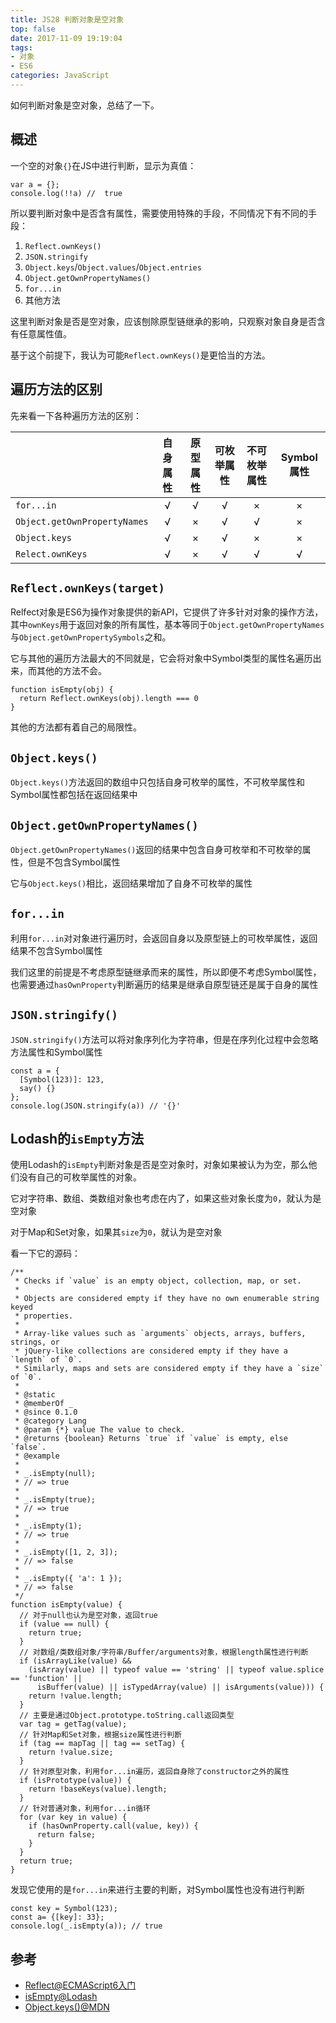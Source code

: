 ```yaml
---
title: JS28 判断对象是空对象
top: false
date: 2017-11-09 19:19:04
tags:
- 对象
- ES6
categories: JavaScript
---
```


如何判断对象是空对象，总结了一下。

<!-- more -->

## 概述

一个空的对象`{}`在JS中进行判断，显示为真值：

```JS
var a = {};
console.log(!!a) //  true
```
所以要判断对象中是否含有属性，需要使用特殊的手段，不同情况下有不同的手段：

1. `Reflect.ownKeys()`
2. `JSON.stringify`
3. `Object.keys`/`Object.values`/`Object.entries`
4. `Object.getOwnPropertyNames()`
5. `for...in`
6. 其他方法

这里判断对象是否是空对象，应该刨除原型链继承的影响，只观察对象自身是否含有任意属性值。

基于这个前提下，我认为可能`Reflect.ownKeys()`是更恰当的方法。

## 遍历方法的区别

先来看一下各种遍历方法的区别：

|                            |   自身属性 | 原型属性   |  可枚举属性  |  不可枚举属性  | Symbol属性
|           ---              |    :---:   |    :---:   |     :---:    |      :---:     |    :---:   
|`for...in`                  |      √     |      √     |       √      |        ×       |      ×   
|`Object.getOwnPropertyNames`|      √     |      ×     |       √      |        √       |      ×   
|`Object.keys`               |      √     |      ×     |       √      |        ×       |      ×   
|`Relect.ownKeys`             |      √     |      ×     |       √      |        √       |      √   

## `Reflect.ownKeys(target)`

Relfect对象是ES6为操作对象提供的新API，它提供了许多针对对象的操作方法，其中`ownKeys`用于返回对象的所有属性，基本等同于`Object.getOwnPropertyNames`与`Object.getOwnPropertySymbols`之和。

它与其他的遍历方法最大的不同就是，它会将对象中Symbol类型的属性名遍历出来，而其他的方法不会。

```JS
function isEmpty(obj) {
  return Reflect.ownKeys(obj).length === 0
}
```
其他的方法都有着自己的局限性。

## `Object.keys()`

`Object.keys()`方法返回的数组中只包括自身可枚举的属性，不可枚举属性和Symbol属性都包括在返回结果中

## `Object.getOwnPropertyNames()`

`Object.getOwnPropertyNames()`返回的结果中包含自身可枚举和不可枚举的属性，但是不包含Symbol属性

它与`Object.keys()`相比，返回结果增加了自身不可枚举的属性


## `for...in`

利用`for...in`对对象进行遍历时，会返回自身以及原型链上的可枚举属性，返回结果不包含Symbol属性

我们这里的前提是不考虑原型链继承而来的属性，所以即便不考虑Symbol属性，也需要通过`hasOwnProperty`判断遍历的结果是继承自原型链还是属于自身的属性


## `JSON.stringify()`

`JSON.stringify()`方法可以将对象序列化为字符串，但是在序列化过程中会忽略方法属性和Symbol属性

```JS
const a = {
  [Symbol(123)]: 123,
  say() {}
};
console.log(JSON.stringify(a)) // '{}'
```

## Lodash的`isEmpty`方法

使用Lodash的`isEmpty`判断对象是否是空对象时，对象如果被认为为空，那么他们没有自己的可枚举属性的对象。 

它对字符串、数组、类数组对象也考虑在内了，如果这些对象长度为`0`，就认为是空对象

对于Map和Set对象，如果其`size`为`0`，就认为是空对象

看一下它的源码：

```JS
/**
 * Checks if `value` is an empty object, collection, map, or set.
 *
 * Objects are considered empty if they have no own enumerable string keyed
 * properties.
 *
 * Array-like values such as `arguments` objects, arrays, buffers, strings, or
 * jQuery-like collections are considered empty if they have a `length` of `0`.
 * Similarly, maps and sets are considered empty if they have a `size` of `0`.
 *
 * @static
 * @memberOf _
 * @since 0.1.0
 * @category Lang
 * @param {*} value The value to check.
 * @returns {boolean} Returns `true` if `value` is empty, else `false`.
 * @example
 *
 * _.isEmpty(null);
 * // => true
 *
 * _.isEmpty(true);
 * // => true
 *
 * _.isEmpty(1);
 * // => true
 *
 * _.isEmpty([1, 2, 3]);
 * // => false
 *
 * _.isEmpty({ 'a': 1 });
 * // => false
 */
function isEmpty(value) {
  // 对于null也认为是空对象，返回true
  if (value == null) {
    return true;
  }
  // 对数组/类数组对象/字符串/Buffer/arguments对象，根据length属性进行判断
  if (isArrayLike(value) &&
    (isArray(value) || typeof value == 'string' || typeof value.splice == 'function' ||
      isBuffer(value) || isTypedArray(value) || isArguments(value))) {
    return !value.length;
  }
  // 主要是通过Object.prototype.toString.call返回类型
  var tag = getTag(value);
  // 针对Map和Set对象，根据size属性进行判断
  if (tag == mapTag || tag == setTag) {
    return !value.size;
  }
  // 针对原型对象，利用for...in遍历，返回自身除了constructor之外的属性
  if (isPrototype(value)) {
    return !baseKeys(value).length;
  }
  // 针对普通对象，利用for...in循环
  for (var key in value) {
    if (hasOwnProperty.call(value, key)) {
      return false;
    }
  }
  return true;
}
```
发现它使用的是`for...in`来进行主要的判断，对Symbol属性也没有进行判断

```JS
const key = Symbol(123);
const a= {[key]: 33};
console.log(_.isEmpty(a)); // true
```

## 参考
- [Reflect@ECMAScript6入门](http://es6.ruanyifeng.com/#docs/reflect)
- [isEmpty@Lodash](https://www.lodashjs.com/docs/4.17.5.html#isEmpty)
- [Object.keys()@MDN](https://developer.mozilla.org/zh-CN/docs/Web/JavaScript/Reference/Global_Objects/Object/keys)
